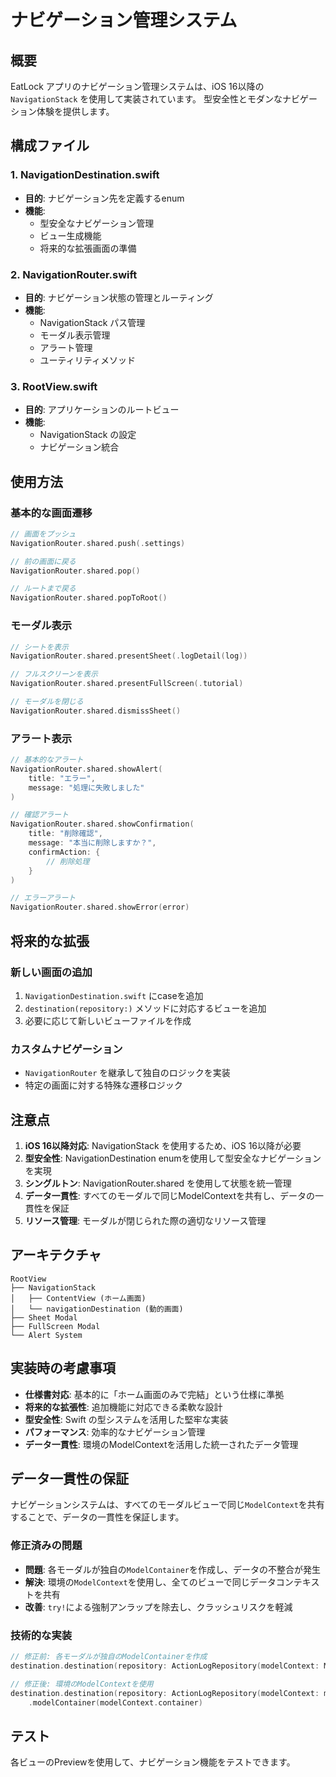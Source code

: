 # ナビゲーション管理システム

## 概要
EatLock アプリのナビゲーション管理システムは、iOS 16以降の `NavigationStack` を使用して実装されています。
型安全性とモダンなナビゲーション体験を提供します。

## 構成ファイル

### 1. NavigationDestination.swift
- **目的**: ナビゲーション先を定義するenum
- **機能**: 
  - 型安全なナビゲーション管理
  - ビュー生成機能
  - 将来的な拡張画面の準備

### 2. NavigationRouter.swift
- **目的**: ナビゲーション状態の管理とルーティング
- **機能**:
  - NavigationStack パス管理
  - モーダル表示管理
  - アラート管理
  - ユーティリティメソッド

### 3. RootView.swift
- **目的**: アプリケーションのルートビュー
- **機能**:
  - NavigationStack の設定
  - ナビゲーション統合

## 使用方法

### 基本的な画面遷移

```swift
// 画面をプッシュ
NavigationRouter.shared.push(.settings)

// 前の画面に戻る
NavigationRouter.shared.pop()

// ルートまで戻る
NavigationRouter.shared.popToRoot()
```

### モーダル表示

```swift
// シートを表示
NavigationRouter.shared.presentSheet(.logDetail(log))

// フルスクリーンを表示
NavigationRouter.shared.presentFullScreen(.tutorial)

// モーダルを閉じる
NavigationRouter.shared.dismissSheet()
```

### アラート表示

```swift
// 基本的なアラート
NavigationRouter.shared.showAlert(
    title: "エラー",
    message: "処理に失敗しました"
)

// 確認アラート
NavigationRouter.shared.showConfirmation(
    title: "削除確認",
    message: "本当に削除しますか？",
    confirmAction: { 
        // 削除処理
    }
)

// エラーアラート
NavigationRouter.shared.showError(error)
```

## 将来的な拡張

### 新しい画面の追加
1. `NavigationDestination.swift` にcaseを追加
2. `destination(repository:)` メソッドに対応するビューを追加
3. 必要に応じて新しいビューファイルを作成

### カスタムナビゲーション
- `NavigationRouter` を継承して独自のロジックを実装
- 特定の画面に対する特殊な遷移ロジック

## 注意点

1. **iOS 16以降対応**: NavigationStack を使用するため、iOS 16以降が必要
2. **型安全性**: NavigationDestination enumを使用して型安全なナビゲーションを実現
3. **シングルトン**: NavigationRouter.shared を使用して状態を統一管理
4. **データ一貫性**: すべてのモーダルで同じModelContextを共有し、データの一貫性を保証
5. **リソース管理**: モーダルが閉じられた際の適切なリソース管理

## アーキテクチャ

```
RootView
├── NavigationStack
│   ├── ContentView (ホーム画面)
│   └── navigationDestination (動的画面)
├── Sheet Modal
├── FullScreen Modal
└── Alert System
```

## 実装時の考慮事項

- **仕様書対応**: 基本的に「ホーム画面のみで完結」という仕様に準拠
- **将来的な拡張性**: 追加機能に対応できる柔軟な設計
- **型安全性**: Swift の型システムを活用した堅牢な実装
- **パフォーマンス**: 効率的なナビゲーション管理
- **データ一貫性**: 環境のModelContextを活用した統一されたデータ管理

## データ一貫性の保証

ナビゲーションシステムは、すべてのモーダルビューで同じ`ModelContext`を共有することで、データの一貫性を保証します。

### 修正済みの問題
- **問題**: 各モーダルが独自の`ModelContainer`を作成し、データの不整合が発生
- **解決**: 環境の`ModelContext`を使用し、全てのビューで同じデータコンテキストを共有
- **改善**: `try!`による強制アンラップを除去し、クラッシュリスクを軽減

### 技術的な実装
```swift
// 修正前: 各モーダルが独自のModelContainerを作成
destination.destination(repository: ActionLogRepository(modelContext: ModelContext(try! ModelContainer(for: ActionLog.self))))

// 修正後: 環境のModelContextを使用
destination.destination(repository: ActionLogRepository(modelContext: modelContext))
    .modelContainer(modelContext.container)
```

## テスト

各ビューのPreviewを使用して、ナビゲーション機能をテストできます。